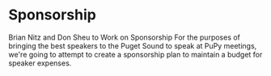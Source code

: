 Sponsorship
===========

Brian Nitz and Don Sheu to Work on Sponsorship
For the purposes of bringing the best speakers to the Puget Sound to speak at PuPy meetings, we're going to attempt to create a sponsorship plan to maintain a budget for speaker expenses. 
